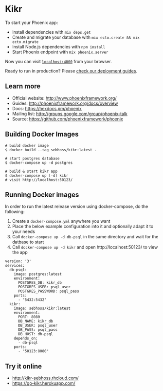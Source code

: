 # Kikr

To start your Phoenix app:

  * Install dependencies with `mix deps.get`
  * Create and migrate your database with `mix ecto.create && mix ecto.migrate`
  * Install Node.js dependencies with `npm install`
  * Start Phoenix endpoint with `mix phoenix.server`

Now you can visit [`localhost:4000`](http://localhost:4000) from your browser.

Ready to run in production? Please [check our deployment guides](http://www.phoenixframework.org/docs/deployment).

## Learn more

  * Official website: http://www.phoenixframework.org/
  * Guides: http://phoenixframework.org/docs/overview
  * Docs: https://hexdocs.pm/phoenix
  * Mailing list: http://groups.google.com/group/phoenix-talk
  * Source: https://github.com/phoenixframework/phoenix

## Building Docker Images

```
# build docker image
$ docker build --tag sebhoss/kikr:latest .

# start postgres database
$ docker-compose up -d postgres

# build & start kikr app
$ docker-compose up [-d] kikr
# visit http://localhost:50123/
```

## Running Docker images

In order to run the latest release version using docker-compose, do the following:

1. Create a `docker-compose.yml` anywhere you want
2. Place the below example configuration into it and optionally adapt it to your needs
3. Call `docker-compose up -d db-psql` in the same directory and wait for the datbase to start
4. Call `docker-compose up -d kikr` and open http://localhost:50123/ to view the app

```
version: '3'
services:
  db-psql:
    image: postgres:latest
    environment:
      POSTGRES_DB: kikr_db
      POSTGRES_USER: psql_user
      POSTGRES_PASSWORD: psql_pass
    ports:
      - "5432:5432"
  kikr:
    image: sebhoss/kikr:latest
    environment:
      PORT: 8080
      DB_NAME: kikr_db
      DB_USER: psql_user
      DB_PASS: psql_pass
      DB_HOST: db-psql
    depends_on:
      - db-psql
    ports:
      - "50123:8080" 
```

## Try it online

* http://kikr-sebhoss.rhcloud.com/
* https://go-kikr.herokuapp.com/
